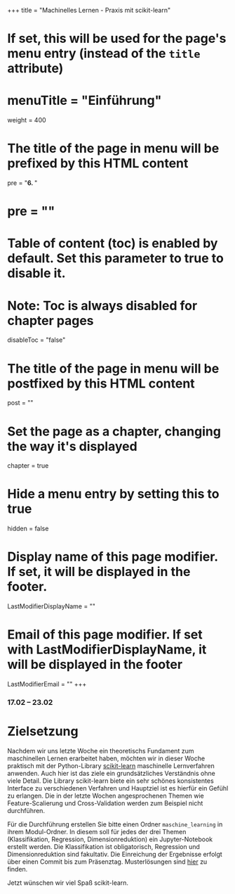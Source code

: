 +++
title = "Machinelles Lernen - Praxis mit scikit-learn"
# If set, this will be used for the page's menu entry (instead of the `title` attribute)
# menuTitle = "Einführung"
weight = 400
# The title of the page in menu will be prefixed by this HTML content
 pre = "<b>6. </b>"
# pre = "<i class='fab fa-github'></i>"
# Table of content (toc) is enabled by default. Set this parameter to true to disable it.
# Note: Toc is always disabled for chapter pages
disableToc = "false"

# The title of the page in menu will be postfixed by this HTML content
post = ""
# Set the page as a chapter, changing the way it's displayed
chapter = true
# Hide a menu entry by setting this to true
hidden = false
# Display name of this page modifier. If set, it will be displayed in the footer.
LastModifierDisplayName = ""
# Email of this page modifier. If set with LastModifierDisplayName, it will be displayed in the footer
LastModifierEmail = ""
+++


### 17.02 – 23.02

# Zielsetzung

Nachdem wir uns letzte Woche ein theoretischs Fundament zum
maschinellen Lernen erarbeitet haben, möchten wir in dieser Woche
praktisch mit der Python-Library
[scikit-learn](https://scikit-learn.org) maschinelle Lernverfahren
anwenden. Auch hier ist das ziele ein grundsätzliches Verständnis ohne
viele Detail. Die Library scikit-learn biete ein sehr schönes
konsistentes Interface zu verschiedenen Verfahren und Hauptziel ist es
hierfür ein Gefühl zu erlangen. Die in der letzte Wochen
angesprochenen Themen wie Feature-Scalierung und Cross-Validation
werden zum Beispiel nicht durchführen.

Für die Durchführung erstellen Sie bitte einen Ordner
`maschine_learning` in ihrem Modul-Ordner. In diesem soll für jedes
der drei Themen (Klassifikation, Regression, Dimensionreduktion) ein
Jupyter-Notebook erstellt werden. Die Klassifikation ist
obligatorisch, Regression und Dimensionreduktion sind fakultativ. Die
Einreichung der Ergebnisse erfolgt über einen Commit bis zum
Präsenztag. Musterlösungen sind [hier](./solutions) zu finden.

Jetzt wünschen wir viel Spaß scikit-learn.
